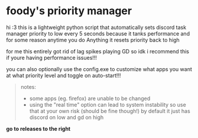 # foody's priority manager
hi :3 this is a lightweight python script that automatically sets discord task manager priority to low every 5 seconds because it tanks performance and for some reason anytime you do Anything it resets priority back to high

for me this entirely got rid of lag spikes playing GD so idk i recommend this if youre having performance issues!!!

you can also optionally use the config.exe to customize what apps you want at what priority level and toggle on auto-start!!!
> notes: 
> - some apps (eg. firefox) are unable to be changed
> - using the "real time" option can lead to system instability so use that at your own risk (should be fine though!)
by default it just has discord on low and gd on high

**go to releases to the right**
